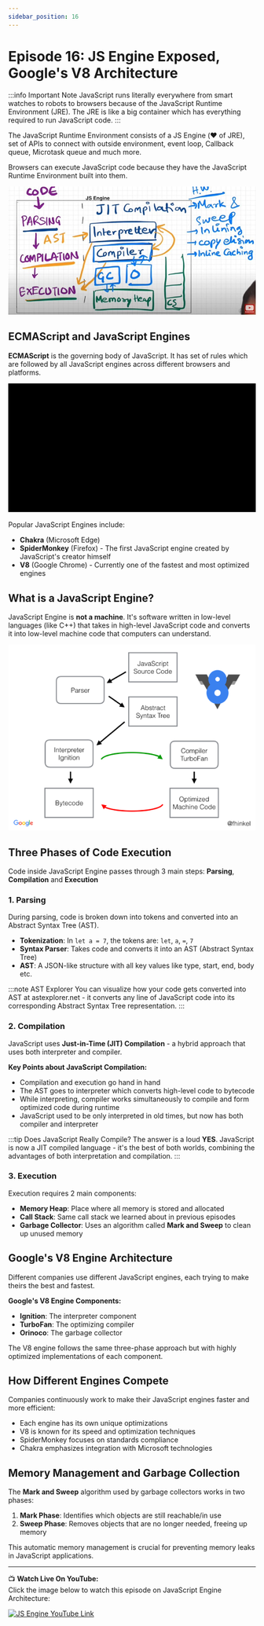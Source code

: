 ```yaml
---
sidebar_position: 16
---
```



# Episode 16: JS Engine Exposed, Google's V8 Architecture

:::info Important Note
JavaScript runs literally everywhere from smart watches to robots to browsers because of the JavaScript Runtime Environment (JRE). The JRE is like a big container which has everything required to run JavaScript code.
:::

The JavaScript Runtime Environment consists of a JS Engine (❤️ of JRE), set of APIs to connect with outside environment, event loop, Callback queue, Microtask queue and much more.

Browsers can execute JavaScript code because they have the JavaScript Runtime Environment built into them.

![JS Runtime Environment Demo](../../static/img/compilor.jpg)

## ECMAScript and JavaScript Engines

**ECMAScript** is the governing body of JavaScript. It has set of rules which are followed by all JavaScript engines across different browsers and platforms.

![JS Engines Demo](../../static/img/compilor-demo.gif)

Popular JavaScript Engines include:
- **Chakra** (Microsoft Edge)
- **SpiderMonkey** (Firefox) - The first JavaScript engine created by JavaScript's creator himself
- **V8** (Google Chrome) - Currently one of the fastest and most optimized engines

## What is a JavaScript Engine?

JavaScript Engine is **not a machine**. It's software written in low-level languages (like C++) that takes in high-level JavaScript code and converts it into low-level machine code that computers can understand.

![JS Engine Architecture Demo](../../static/img/v8.png)

## Three Phases of Code Execution

Code inside JavaScript Engine passes through 3 main steps: **Parsing**, **Compilation** and **Execution**

### 1. Parsing

During parsing, code is broken down into tokens and converted into an Abstract Syntax Tree (AST).

- **Tokenization**: In `let a = 7`, the tokens are: `let`, `a`, `=`, `7`
- **Syntax Parser**: Takes code and converts it into an AST (Abstract Syntax Tree)
- **AST**: A JSON-like structure with all key values like type, start, end, body etc.

:::note AST Explorer
You can visualize how your code gets converted into AST at astexplorer.net - it converts any line of JavaScript code into its corresponding Abstract Syntax Tree representation.
:::

### 2. Compilation

JavaScript uses **Just-in-Time (JIT) Compilation** - a hybrid approach that uses both interpreter and compiler.

**Key Points about JavaScript Compilation:**
- Compilation and execution go hand in hand
- The AST goes to interpreter which converts high-level code to bytecode
- While interpreting, compiler works simultaneously to compile and form optimized code during runtime
- JavaScript used to be only interpreted in old times, but now has both compiler and interpreter

:::tip Does JavaScript Really Compile?
The answer is a loud **YES**. JavaScript is now a JIT compiled language - it's the best of both worlds, combining the advantages of both interpretation and compilation.
:::

### 3. Execution

Execution requires 2 main components:

- **Memory Heap**: Place where all memory is stored and allocated
- **Call Stack**: Same call stack we learned about in previous episodes
- **Garbage Collector**: Uses an algorithm called **Mark and Sweep** to clean up unused memory

## Google's V8 Engine Architecture

Different companies use different JavaScript engines, each trying to make theirs the best and fastest.

**Google's V8 Engine Components:**
- **Ignition**: The interpreter component
- **TurboFan**: The optimizing compiler
- **Orinoco**: The garbage collector

The V8 engine follows the same three-phase approach but with highly optimized implementations of each component.

## How Different Engines Compete

Companies continuously work to make their JavaScript engines faster and more efficient:

- Each engine has its own unique optimizations
- V8 is known for its speed and optimization techniques
- SpiderMonkey focuses on standards compliance
- Chakra emphasizes integration with Microsoft technologies

## Memory Management and Garbage Collection

The **Mark and Sweep** algorithm used by garbage collectors works in two phases:

1. **Mark Phase**: Identifies which objects are still reachable/in use
2. **Sweep Phase**: Removes objects that are no longer needed, freeing up memory

This automatic memory management is crucial for preventing memory leaks in JavaScript applications.

---

📺 **Watch Live On YouTube:**  
Click the image below to watch this episode on JavaScript Engine Architecture:

[![JS Engine YouTube Link](https://img.youtube.com/vi/2WJL19wDH68/0.jpg)](https://www.youtube.com/watch?v=2WJL19wDH68&ab_channel=AkshaySaini)